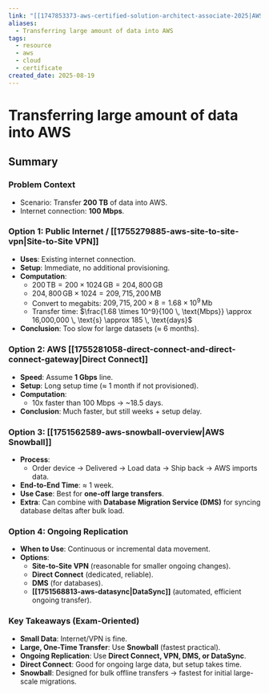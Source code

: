 ```yaml
---
link: "[[1747853373-aws-certified-solution-architect-associate-2025|AWS Certified Solution Architect Associate 2025]]"
aliases:
  - Transferring large amount of data into AWS
tags:
  - resource
  - aws
  - cloud
  - certificate
created_date: 2025-08-19
---
```

# Transferring large amount of data into AWS
## Summary
### Problem Context
- Scenario: Transfer **200 TB** of data into AWS.
- Internet connection: **100 Mbps**.

### Option 1: Public Internet / [[1755279885-aws-site-to-site-vpn|Site-to-Site VPN]]
- **Uses**: Existing internet connection.
- **Setup**: Immediate, no additional provisioning.
- **Computation**:
  - $200 \, \text{TB} = 200 \times 1024 \, \text{GB} = 204,800 \, \text{GB}$
  - $204,800 \, \text{GB} \times 1024 = 209,715,200 \, \text{MB}$
  - Convert to megabits: $209,715,200 \times 8 = 1.68 \times 10^9 \, \text{Mb}$
  - Transfer time: $\frac{1.68 \times 10^9}{100 \, \text{Mbps}} \approx 16,000,000 \, \text{s} \approx 185 \, \text{days}$
- **Conclusion**: Too slow for large datasets (≈ 6 months).

### Option 2: AWS [[1755281058-direct-connect-and-direct-connect-gateway|Direct Connect]]
- **Speed**: Assume **1 Gbps** line.
- **Setup**: Long setup time (≈ 1 month if not provisioned).
- **Computation**:
  - 10x faster than 100 Mbps → ~18.5 days.
- **Conclusion**: Much faster, but still weeks + setup delay.

### Option 3: [[1751562589-aws-snowball-overview|AWS Snowball]]
- **Process**:
  - Order device → Delivered → Load data → Ship back → AWS imports data.
- **End-to-End Time**: ≈ 1 week.
- **Use Case**: Best for **one-off large transfers**.
- **Extra**: Can combine with **Database Migration Service (DMS)** for syncing database deltas after bulk load.

### Option 4: Ongoing Replication
- **When to Use**: Continuous or incremental data movement.
- **Options**:
  - **Site-to-Site VPN** (reasonable for smaller ongoing changes).
  - **Direct Connect** (dedicated, reliable).
  - **DMS** (for databases).
  - **[[1751568813-aws-datasync|DataSync]]** (automated, efficient ongoing transfer).

### Key Takeaways (Exam-Oriented)
- **Small Data**: Internet/VPN is fine.
- **Large, One-Time Transfer**: Use **Snowball** (fastest practical).
- **Ongoing Replication**: Use **Direct Connect, VPN, DMS, or DataSync**.
- **Direct Connect**: Good for ongoing large data, but setup takes time.
- **Snowball**: Designed for bulk offline transfers → fastest for initial large-scale migrations.
